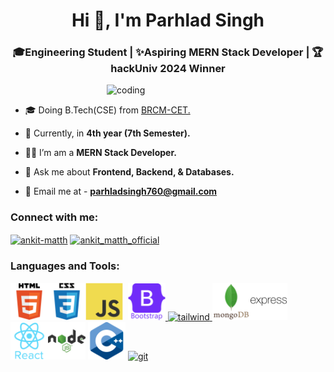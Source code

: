 <h1 align="center">Hi 👋, I'm Parhlad Singh</h1>
<h3 align="center">🎓Engineering Student | ✨Aspiring MERN Stack Developer | 🏆hackUniv 2024 Winner</h3>

<img align="right" alt="coding" width="350" src="https://github.com/Ankit-Matth/Ankit-Matth/assets/146843890/fde4cb18-e27c-46f6-a714-46cdefaa1d31">
<br>

- 🎓 Doing B.Tech(CSE) from [BRCM-CET.](https://www.brcmcet.edu.in/)

- 🏫 Currently, in **4th year (7th Semester).**

- 👨‍💻 I’m am a **MERN Stack Developer.**

- 💬 Ask me about **Frontend, Backend, & Databases.**

- 📧 Email me at - **parhladsingh760@gmail.com**

<h3 align="left">Connect with me:</h3>
<p align="left">
<a href="https://www.linkedin.com/in/parhlad-singh" target="blank"><img align="center" src="https://raw.githubusercontent.com/rahuldkjain/github-profile-readme-generator/master/src/images/icons/Social/linked-in-alt.svg" alt="ankit-matth" height="40" width="50" /></a>
<a href="https://www.instagram.com/international_villager009?igsh=ZHpkOXk5bTVqbmI1" target="blank"><img align="center" src="https://raw.githubusercontent.com/rahuldkjain/github-profile-readme-generator/master/src/images/icons/Social/instagram.svg" alt="ankit_matth_official" height="40" width="50" /></a>
</p>

<h3>Languages and Tools:</h3>
<p> 
<a href="https://www.w3.org/html/" target="_blank" rel="noreferrer"><img src="https://raw.githubusercontent.com/devicons/devicon/master/icons/html5/html5-original-wordmark.svg" alt="html5" width="60" height="60"/></a><a href="https://www.w3schools.com/css/" target="_blank" rel="noreferrer"><img src="https://raw.githubusercontent.com/devicons/devicon/master/icons/css3/css3-original-wordmark.svg" alt="css3" width="60" height="60"/></a><a href="https://developer.mozilla.org/en-US/docs/Web/JavaScript" target="_blank" rel="noreferrer"><img src="https://raw.githubusercontent.com/devicons/devicon/master/icons/javascript/javascript-original.svg" alt="javascript" width="60" height="60"/></a>&nbsp;&nbsp;<a href="https://getbootstrap.com" target="_blank" rel="noreferrer"><img src="https://raw.githubusercontent.com/devicons/devicon/master/icons/bootstrap/bootstrap-plain-wordmark.svg" alt="bootstrap" width="60" height="60"/></a><a href="https://tailwindcss.com/" target="_blank" rel="noreferrer"> <img src="https://www.vectorlogo.zone/logos/tailwindcss/tailwindcss-icon.svg" alt="tailwind" width="40" height="40"/> </a><a href="https://www.mongodb.com/" target="_blank" rel="noreferrer"><img src="https://raw.githubusercontent.com/devicons/devicon/master/icons/mongodb/mongodb-original-wordmark.svg" alt="mongodb" width="60" height="60"/></a><a href="https://expressjs.com" target="_blank" rel="noreferrer"><img src="https://raw.githubusercontent.com/devicons/devicon/master/icons/express/express-original-wordmark.svg" alt="express" width="60" height="60"/></a>&nbsp;<a href="https://reactjs.org/" target="_blank" rel="noreferrer"><img src="https://raw.githubusercontent.com/devicons/devicon/master/icons/react/react-original-wordmark.svg" alt="react" width="60" height="60"/></a><a href="https://nodejs.org" target="_blank" rel="noreferrer"><img src="https://raw.githubusercontent.com/devicons/devicon/master/icons/nodejs/nodejs-original-wordmark.svg" alt="nodejs" width="60" height="60"/></a>&nbsp;<a href="https://www.w3schools.com/cpp/" target="_blank" rel="noreferrer"><img src="https://raw.githubusercontent.com/devicons/devicon/master/icons/cplusplus/cplusplus-original.svg" alt="cplusplus" width="60" height="60"/></a>&nbsp;<a href="https://git-scm.com/" target="_blank" rel="noreferrer"><img src="https://www.vectorlogo.zone/logos/git-scm/git-scm-icon.svg" alt="git" width="60" height="60"/></a></p>
